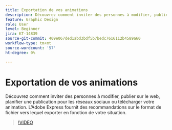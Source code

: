 ```yaml
---
title: Exportation de vos animations
description: Découvrez comment inviter des personnes à modifier, publier sur le web, planifier une publication pour les réseaux sociaux ou télécharger votre animation
feature: Graphic Design
role: User
level: Beginner
jira: KT-14839
source-git-commit: 409e067ded1abd3bdf5b7bedc7616112b4589a60
workflow-type: tm+mt
source-wordcount: '57'
ht-degree: 0%

---
```


# Exportation de vos animations

Découvrez comment inviter des personnes à modifier, publier sur le web, planifier une publication pour les réseaux sociaux ou télécharger votre animation. L’Adobe Express fournit des recommandations sur le format de fichier vers lequel exporter en fonction de votre situation.

>[!VIDEO](https://video.tv.adobe.com/v/3426985?quality=12&learn=on&hidetitle=true)

